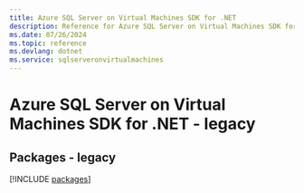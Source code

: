 ```yaml
---
title: Azure SQL Server on Virtual Machines SDK for .NET
description: Reference for Azure SQL Server on Virtual Machines SDK for .NET
ms.date: 07/26/2024
ms.topic: reference
ms.devlang: dotnet
ms.service: sqlserveronvirtualmachines
---
```

# Azure SQL Server on Virtual Machines SDK for .NET - legacy
## Packages - legacy
[!INCLUDE [packages](sql-server-on-virtual-machines-index.md)]